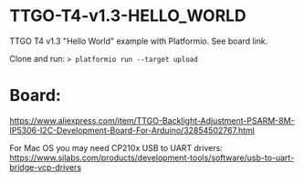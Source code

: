 # TTGO-T4-v1.3-HELLO_WORLD

TTGO T4 v1.3 "Hello World" example with Platformio. See board link.

Clone and run:
`> platformio run --target upload`

# Board:
https://www.aliexpress.com/item/TTGO-Backlight-Adjustment-PSARM-8M-IP5306-I2C-Development-Board-For-Arduino/32854502767.html

For Mac OS you may need CP210x USB to UART drivers: https://www.silabs.com/products/development-tools/software/usb-to-uart-bridge-vcp-drivers
